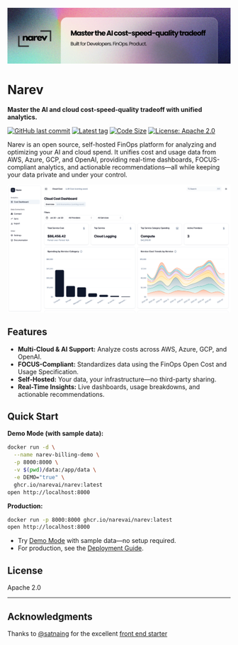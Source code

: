 ![Narev Banner](./.github/assets/banner.png)
# Narev

**Master the AI and cloud cost-speed-quality tradeoff with unified analytics.**

[![GitHub last commit](https://img.shields.io/github/last-commit/narevai/narev)](https://github.com/narevai/narev/commits)
[![Latest tag](https://img.shields.io/github/v/tag/narevai/narev?label=latest)](https://github.com/narevai/narev/tags)
[![Code Size](https://img.shields.io/github/languages/code-size/narevai/narev)](https://github.com/narevai/narev)
[![License: Apache 2.0](https://img.shields.io/badge/License-Apache%202.0-blue.svg)](LICENSE)

Narev is an open source, self-hosted FinOps platform for analyzing and optimizing your AI and cloud spend. It unifies cost and usage data from AWS, Azure, GCP, and OpenAI, providing real-time dashboards, FOCUS-compliant analytics, and actionable recommendations—all while keeping your data private and under your control.

![Narev Dashboard](./.github/assets/screenshot.png)

## Features

- **Multi-Cloud & AI Support:** Analyze costs across AWS, Azure, GCP, and OpenAI.
- **FOCUS-Compliant:** Standardizes data using the FinOps Open Cost and Usage Specification.
- **Self-Hosted:** Your data, your infrastructure—no third-party sharing.
- **Real-Time Insights:** Live dashboards, usage breakdowns, and actionable recommendations.

## Quick Start

**Demo Mode (with sample data):**
```bash
docker run -d \
  --name narev-billing-demo \
  -p 8000:8000 \
  -v $(pwd)/data:/app/data \
  -e DEMO="true" \
  ghcr.io/narevai/narev:latest
open http://localhost:8000
```

**Production:**
```bash
docker run -p 8000:8000 ghcr.io/narevai/narev:latest
open http://localhost:8000
```

- Try [Demo Mode](https://www.narev.ai/docs/) with sample data—no setup required.
- For production, see the [Deployment Guide](https://www.narev.ai/docs/getting-started/deployment.html).

## License

Apache 2.0

---

## Acknowledgments

Thanks to [@satnaing](https://github.com/satnaing) for the excellent [front end starter](https://github.com/satnaing/shadcn-admin/tree/main)
